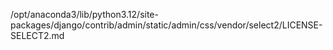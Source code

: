 /opt/anaconda3/lib/python3.12/site-packages/django/contrib/admin/static/admin/css/vendor/select2/LICENSE-SELECT2.md